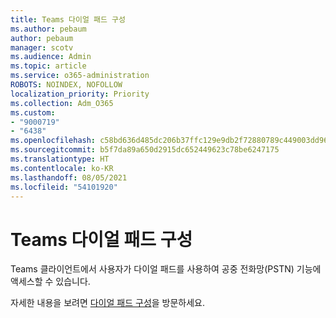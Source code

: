 ```yaml
---
title: Teams 다이얼 패드 구성
ms.author: pebaum
author: pebaum
manager: scotv
ms.audience: Admin
ms.topic: article
ms.service: o365-administration
ROBOTS: NOINDEX, NOFOLLOW
localization_priority: Priority
ms.collection: Adm_O365
ms.custom:
- "9000719"
- "6438"
ms.openlocfilehash: c58bd636d485dc206b37ffc129e9db2f72880789c449003dd96db562c7a47542
ms.sourcegitcommit: b5f7da89a650d2915dc652449623c78be6247175
ms.translationtype: HT
ms.contentlocale: ko-KR
ms.lasthandoff: 08/05/2021
ms.locfileid: "54101920"
---
```

# <a name="teams-dial-pad-configuration"></a>Teams 다이얼 패드 구성

Teams 클라이언트에서 사용자가 다이얼 패드를 사용하여 공중 전화망(PSTN) 기능에 액세스할 수 있습니다.  

자세한 내용을 보려면 [다이얼 패드 구성](https://docs.microsoft.com/microsoftteams/dial-pad-configuration)을 방문하세요.
